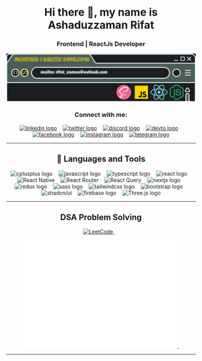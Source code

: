 <h1 align='center'>Hi there 👋, my name is Ashaduzzaman Rifat</h1>
<h3 align='center'>Frontend | ReactJs Developer</h3>

![I am GitHub Readme Generator's creator](https://raw.githubusercontent.com/rftzmn/rftzmn/master/banner.png)

<h3 align="center">Connect with me:</h3>
<div align="center">
  <a href="https://linkedin.com/in/rftzmn" target="_blank"><img src="https://custom-icon-badges.demolab.com/badge/LinkedIn-0A66C2?logo=linkedin-white&logoColor=fff" height="25" alt="linkedin logo"  /></a>
  <img width="8" />
  <a href="https://x.com/rftzmn" target="_blank"><img src="https://img.shields.io/badge/X-%23000000.svg?logo=X&logoColor=white" height="25" alt="twitter logo"  /></a>
  <img width="8" />
  <a href="https://discordapp.com/users/811320594850512897" target="_blank"><img src="https://img.shields.io/badge/Discord-%235865F2.svg?&logo=discord&logoColor=white" height="25" alt="discord logo"  /></a>
  <img width="8" />
  <a href="https://dev.to/rftzmn" target="_blank"><img src="https://img.shields.io/static/v1?message=dev.to&logo=dev.to&label=&color=0A0A0A&logoColor=white&labelColor=&style=for-the-badge" height="25" alt="devto logo"  /></a>
  <img width="8" />
  <a href="https://fb.com/rftzmn" target="_blank"><img src="https://img.shields.io/badge/Facebook-%231877F2.svg?logo=Facebook&logoColor=white" height="25" alt="facebook logo"  /></a>
  <img width="8" />
  <a href="https://www.instagram.com/rftzmn/" target="_blank"><img src="https://img.shields.io/badge/Instagram-%23E4405F.svg?logo=Instagram&logoColor=white" height="25" alt="instagram logo"  /></a>
  <img width="8" />
  <a href="https://t.me/rftzmn" target="_blank"><img src="https://img.shields.io/badge/Telegram-2CA5E0?logo=telegram&logoColor=white" height="25" alt="telegram logo"  /></a>
  
</div>

<hr/>

<h2 align="center">🚀 Languages and Tools</h2>
<div align="center">
  <img src="https://img.shields.io/badge/C++-%2300599C.svg?logo=c%2B%2B&logoColor=white" height="40" alt="cplusplus logo"  />
  <img width="8" />
  <img src="https://img.shields.io/badge/JavaScript-F7DF1E?logo=javascript&logoColor=000" height="40" alt="javascript logo"  />
  <img width="8" />
  <img src="https://img.shields.io/badge/TypeScript-3178C6?logo=typescript&logoColor=fff" height="40" alt="typescript logo"  />
  <img width="8" />
  <img src="https://img.shields.io/badge/React-%2320232a.svg?logo=react&logoColor=%2361DAFB" height="40" alt="react logo"  />
  <img width="8" />
  <img src="https://img.shields.io/badge/React_Native-%2320232a.svg?logo=react&logoColor=%2361DAFB" height="40" alt="React Native" />
  <img width="8" />
  <img src="https://img.shields.io/badge/React_Router-CA4245?logo=react-router&logoColor=white" height="30" alt="React Router" />
  <img width="8" />
  <img src="https://img.shields.io/badge/React%20Query-FF4154?logo=reactquery&logoColor=fff" height="30" alt="React Query" />
  <img width="8" />
  <img src="https://img.shields.io/badge/Next.js-black?logo=next.js&logoColor=white" height="40" alt="nextjs logo"  />
  <img width="8" />
  <img src="https://img.shields.io/badge/Redux-764ABC?logo=redux&logoColor=fff" height="40" alt="redux logo"  />
  <img width="8" />
  <img src="https://img.shields.io/badge/Sass-C69?logo=sass&logoColor=fff" height="40" alt="sass logo"  />
  <img width="8" />
  <img src="https://img.shields.io/badge/Tailwind%20CSS-%2338B2AC.svg?logo=tailwind-css&logoColor=white" height="40" alt="tailwindcss logo"  />
  <img width="8" />
  <img src="https://img.shields.io/badge/Bootstrap-7952B3?logo=bootstrap&logoColor=fff" height="30" alt="bootstrap logo"  />
  <img width="8" />
  <img src="https://img.shields.io/badge/shadcn%2Fui-000?logo=shadcnui&logoColor=fff" height="40" alt="shadcn/ui"  />
  <img width="8" />
  <img src="https://img.shields.io/badge/Firebase-039BE5?logo=Firebase&logoColor=white" height="40" alt="firebase logo"  />
  <img width="8" />
  <img src="https://img.shields.io/badge/Three.js-000?logo=threedotjs&logoColor=fff" height="40" alt="Three.js logo" />
</div>

<hr/>

<h2 align="center">DSA Problem Solving</h2>
<div align="center">
  <a href="https://leetcode.com/u/rftzmn" target="_blank">
    <img src="https://img.shields.io/badge/LeetCode-000000?logo=LeetCode&logoColor=#d16c06" height="70" alt="LeetCode"  />
    <img width="12" />
  </a>
  <a href="https://codeforces.com/profile/rftzmn" target="_blank">
    <img src="https://raw.githubusercontent.com/rftzmn/codeforces-stats/main/output/light_card.svg#gh-dark-mode-only" height="300" alt="Codeforces Stats"  />
    <img width="12" />
  </a>
</div>

<hr/>

